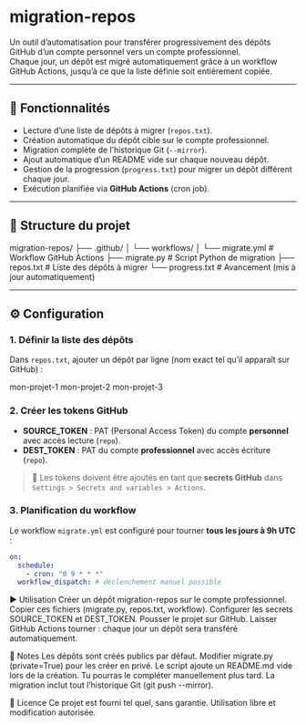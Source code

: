 # migration-repos

Un outil d’automatisation pour transférer progressivement des dépôts GitHub d’un compte personnel vers un compte professionnel.  
Chaque jour, un dépôt est migré automatiquement grâce à un workflow GitHub Actions, jusqu’à ce que la liste définie soit entièrement copiée.

---

## 🚀 Fonctionnalités
- Lecture d’une liste de dépôts à migrer (`repos.txt`).
- Création automatique du dépôt cible sur le compte professionnel.
- Migration complète de l’historique Git (`--mirror`).
- Ajout automatique d’un README vide sur chaque nouveau dépôt.
- Gestion de la progression (`progress.txt`) pour migrer un dépôt différent chaque jour.
- Exécution planifiée via **GitHub Actions** (cron job).

---

## 📂 Structure du projet

migration-repos/
├── .github/
│ └── workflows/
│ └── migrate.yml # Workflow GitHub Actions
├── migrate.py # Script Python de migration
├── repos.txt # Liste des dépôts à migrer
└── progress.txt # Avancement (mis à jour automatiquement)


---

## ⚙️ Configuration

### 1. Définir la liste des dépôts
Dans `repos.txt`, ajouter un dépôt par ligne (nom exact tel qu’il apparaît sur GitHub) :

mon-projet-1
mon-projet-2
mon-projet-3


### 2. Créer les tokens GitHub
- **SOURCE_TOKEN** : PAT (Personal Access Token) du compte **personnel** avec accès lecture (`repo`).
- **DEST_TOKEN** : PAT du compte **professionnel** avec accès écriture (`repo`).

> 📌 Les tokens doivent être ajoutés en tant que **secrets GitHub** dans  
> `Settings > Secrets and variables > Actions`.

### 3. Planification du workflow
Le workflow `migrate.yml` est configuré pour tourner **tous les jours à 9h UTC** :

```yaml
on:
  schedule:
    - cron: "0 9 * * *"
  workflow_dispatch: # déclenchement manuel possible
```

▶️ Utilisation
Créer un dépôt migration-repos sur le compte professionnel.
Copier ces fichiers (migrate.py, repos.txt, workflow).
Configurer les secrets SOURCE_TOKEN et DEST_TOKEN.
Pousser le projet sur GitHub.
Laisser GitHub Actions tourner : chaque jour un dépôt sera transféré automatiquement.

📝 Notes
Les dépôts sont créés publics par défaut. Modifier migrate.py (private=True) pour les créer en privé.
Le script ajoute un README.md vide lors de la création. Tu pourras le compléter manuellement plus tard.
La migration inclut tout l’historique Git (git push --mirror).

📜 Licence
Ce projet est fourni tel quel, sans garantie. Utilisation libre et modification autorisée.
